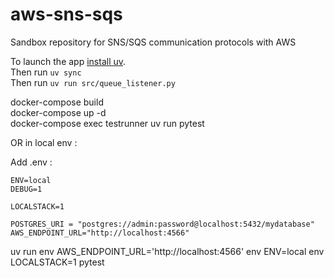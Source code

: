 # aws-sns-sqs
Sandbox repository for SNS/SQS communication protocols with AWS

To launch the app [install uv](https://github.com/astral-sh/uv).  
Then run `uv sync`  
Then run `uv run src/queue_listener.py` 

docker-compose build  
docker-compose up -d  
docker-compose exec testrunner uv run pytest

OR in local env :

Add .env :
```
ENV=local
DEBUG=1

LOCALSTACK=1

POSTGRES_URI = "postgres://admin:password@localhost:5432/mydatabase"
AWS_ENDPOINT_URL="http://localhost:4566"
```

uv run env AWS_ENDPOINT_URL='http://localhost:4566' env ENV=local env LOCALSTACK=1 pytest